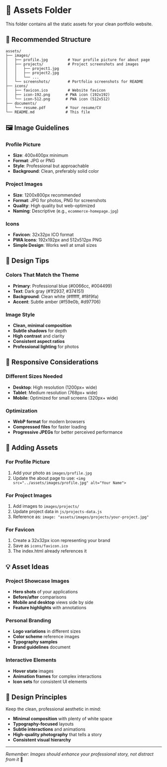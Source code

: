 # 🎨 Assets Folder

This folder contains all the static assets for your clean portfolio website.

## 📁 Recommended Structure

```
assets/
├── images/
│   ├── profile.jpg         # Your profile picture for about page
│   ├── projects/           # Project screenshots and images
│   │   ├── project1.jpg
│   │   ├── project2.jpg
│   │   └── ...
│   └── screenshots/        # Portfolio screenshots for README
├── icons/
│   ├── favicon.ico         # Website favicon
│   ├── icon-192.png       # PWA icon (192x192)
│   └── icon-512.png       # PWA icon (512x512)
├── documents/
│   └── resume.pdf         # Your resume/CV
└── README.md              # This file
```

## 🖼️ Image Guidelines

### Profile Picture

- **Size**: 400x400px minimum
- **Format**: JPG or PNG
- **Style**: Professional but approachable
- **Background**: Clean, preferably solid color

### Project Images

- **Size**: 1200x800px recommended
- **Format**: JPG for photos, PNG for screenshots
- **Quality**: High quality but web-optimized
- **Naming**: Descriptive (e.g., `ecommerce-homepage.jpg`)

### Icons

- **Favicon**: 32x32px ICO format
- **PWA Icons**: 192x192px and 512x512px PNG
- **Simple Design**: Works well at small sizes

## 🎨 Design Tips

### Colors That Match the Theme

- **Primary**: Professional blue (#0066cc, #004499)
- **Text**: Dark gray (#1f2937, #374151)
- **Background**: Clean white (#ffffff, #f8f9fa)
- **Accent**: Subtle amber (#f59e0b, #d97706)

### Image Style

- **Clean, minimal composition**
- **Subtle shadows** for depth
- **High contrast** and clarity
- **Consistent aspect ratios**
- **Professional lighting** for photos

## 📱 Responsive Considerations

### Different Sizes Needed

- **Desktop**: High resolution (1200px+ wide)
- **Tablet**: Medium resolution (768px+ wide)
- **Mobile**: Optimized for small screens (320px+ wide)

### Optimization

- **WebP format** for modern browsers
- **Compressed files** for faster loading
- **Progressive JPEGs** for better perceived performance

## 🚀 Adding Assets

### For Profile Picture

1. Add your photo as `images/profile.jpg`
2. Update the about page to use: `<img src="../assets/images/profile.jpg" alt="Your Name">`

### For Project Images

1. Add images to `images/projects/`
2. Update project data in `js/projects-data.js`
3. Reference as: `image: "assets/images/projects/your-project.jpg"`

### For Favicon

1. Create a 32x32px icon representing your brand
2. Save as `icons/favicon.ico`
3. The index.html already references it

## 💡 Asset Ideas

### Project Showcase Images

- **Hero shots** of your applications
- **Before/after** comparisons
- **Mobile and desktop** views side by side
- **Feature highlights** with annotations

### Personal Branding

- **Logo variations** in different sizes
- **Color scheme** reference images
- **Typography samples**
- **Brand guidelines** document

### Interactive Elements

- **Hover state** images
- **Animation frames** for complex interactions
- **Icon sets** for consistent UI elements

## 🎯 Design Principles

Keep the clean, professional aesthetic in mind:

- **Minimal composition** with plenty of white space
- **Typography-focused** layouts
- **Subtle interactions** and animations
- **High-quality photography** that tells a story
- **Consistent visual hierarchy**

---

_Remember: Images should enhance your professional story, not distract from it_ 📖
